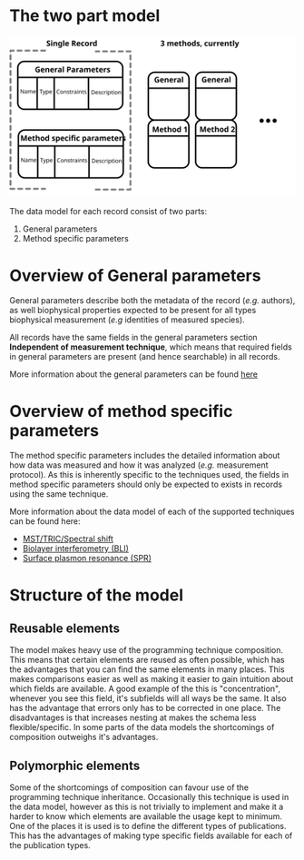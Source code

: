 

# The two part model

![overview_img](../../static/img/record_overview.svg "overview")

The data model for each record consist of two parts:

 1. General parameters
 2. Method specific parameters

# Overview of General parameters

General parameters describe both the metadata of the record (*e.g.* authors), as well biophysical properties expected to be present for all types biophysical measurement (*e.g* identities of measured species).

All records have the same fields in the general parameters section **Independent of measurement technique**, which means
that required fields in general parameters are present (and hence searchable) in all records.

More information about the general parameters can be found [here](general_params/intro.md)

# Overview of method specific parameters

The method specific parameters includes the detailed information about how data was measured and how it was analyzed (*e.g.* measurement protocol).
As this is inherently specific to the techniques used, the fields in method specific parameters should only be expected to exists in records using the same technique.

More information about the data model of each of the supported techniques can be found here:

- [MST/TRIC/Spectral shift](mst/intro.md)
- [Biolayer interferometry (BLI)](bli/intro.md)
- [Surface plasmon resonance (SPR)](spr/intro.md)

# Structure of the model

## Reusable elements

The model makes heavy use of the programming technique composition. This means that certain elements are reused as often possible, which has the advantages that you can find the same elements in many places. This makes comparisons easier as well as making it easier to gain intuition about which fields are available. A good example of the this is "concentration", whenever you see this field, it's subfields will all ways be the same. It also has the advantage that errors only has to be corrected in one place. The disadvantages is that increases nesting at makes the schema less flexible/specific. In some parts of the data models the shortcomings of composition outweighs it's advantages.

## Polymorphic elements

Some of the shortcomings of composition can favour use of the programming technique inheritance. Occasionally this technique is used in the data model, however as this is not trivially to implement and make it a harder to know which elements are available the usage kept to minimum. One of the places it is used is to define the  different types of publications. This has the advantages of making type specific fields available for each of the publication types.
